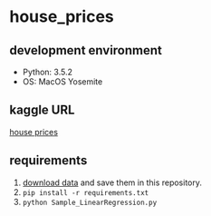 # house_prices

## development environment
- Python: 3.5.2
- OS: MacOS Yosemite

## kaggle URL
[house prices](https://www.kaggle.com/c/house-prices-advanced-regression-techniques)

## requirements

1. [download data](https://www.kaggle.com/c/house-prices-advanced-regression-techniques/data) and save them in this repository.
2. ```pip install -r requirements.txt```
3. ```python Sample_LinearRegression.py```

